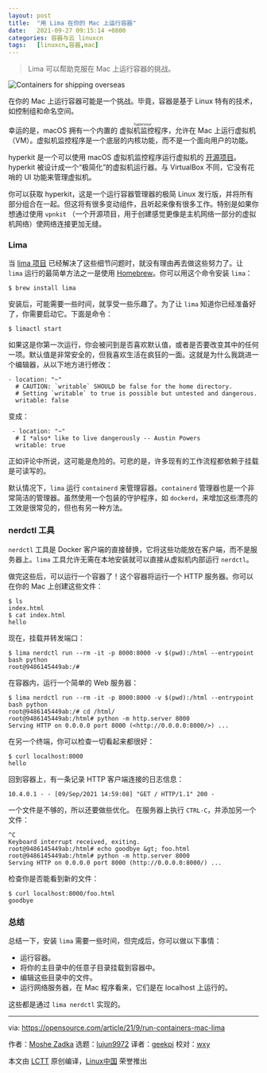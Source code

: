 ```yaml
---
layout: post
title:	"用 Lima 在你的 Mac 上运行容器"
date:	2021-09-27 09:15:14 +0800 
categories:	容器与云 linuxcn 
tags:	[linuxcn,容器,mac]
---
```




> 
> Lima 可以帮助克服在 Mac 上运行容器的挑战。
> 
> 
> 


![](/Asserts/Images//attachment/album/202109/27/091509kx8u9uqdzcz8c6ud.jpg "Containers for shipping overseas")


在你的 Mac 上运行容器可能是一个挑战。毕竟，容器是基于 Linux 特有的技术，如控制组和命名空间。


幸运的是，macOS 拥有一个内置的<ruby> 虚拟机监控程序 <rt>  hypervisor </rt></ruby>，允许在 Mac 上运行虚拟机（VM）。虚拟机监控程序是一个底层的内核功能，而不是一个面向用户的功能。


hyperkit 是一个可以使用 macOS 虚拟机监控程序运行虚拟机的 [开源项目](https://www.docker.com/blog/docker-unikernels-open-source/)。hyperkit 被设计成一个“极简化”的虚拟机运行器。与 VirtualBox 不同，它没有花哨的 UI 功能来管理虚拟机。


你可以获取 hyperkit，这是一个运行容器管理器的极简 Linux 发行版，并将所有部分组合在一起。但这将有很多变动组件，且听起来像有很多工作。特别是如果你想通过使用 `vpnkit` （一个开源项目，用于创建感觉更像是主机网络一部分的虚拟机网络）使网络连接更加无缝。


### Lima


当 [lima 项目](https://github.com/lima-vm/lima) 已经解决了这些细节问题时，就没有理由再去做这些努力了。让 `lima` 运行的最简单方法之一是使用 [Homebrew](https://brew.sh/)。你可以用这个命令安装 `lima`：



```
$ brew install lima

```

安装后，可能需要一些时间，就享受一些乐趣了。为了让 `lima` 知道你已经准备好了，你需要启动它。下面是命令：



```
$ limactl start

```

如果这是你第一次运行，你会被问到是否喜欢默认值，或者是否要改变其中的任何一项。默认值是非常安全的，但我喜欢生活在疯狂的一面。这就是为什么我跳进一个编辑器，从以下地方进行修改：



```
- location: "~"
  # CAUTION: `writable` SHOULD be false for the home directory.
  # Setting `writable` to true is possible but untested and dangerous.
  writable: false

```

变成：



```
 - location: "~"
  # I *also* like to live dangerously -- Austin Powers
  writable: true

```

正如评论中所说，这可能是危险的。可悲的是，许多现有的工作流程都依赖于挂载是可读写的。


默认情况下，`lima` 运行 `containerd` 来管理容器。`containerd` 管理器也是一个非常简洁的管理器。虽然使用一个包装的守护程序，如 `dockerd`，来增加这些漂亮的工效是很常见的，但也有另一种方法。


### nerdctl 工具


`nerdctl` 工具是 Docker 客户端的直接替换，它将这些功能放在客户端，而不是服务器上。`lima` 工具允许无需在本地安装就可以直接从虚拟机内部运行 `nerdctl`。


做完这些后，可以运行一个容器了！这个容器将运行一个 HTTP 服务器。你可以在你的 Mac 上创建这些文件：



```
$ ls
index.html
$ cat index.html
hello

```

现在，挂载并转发端口：



```
$ lima nerdctl run --rm -it -p 8000:8000 -v $(pwd):/html --entrypoint bash python
root@9486145449ab:/#

```

在容器内，运行一个简单的 Web 服务器：



```
$ lima nerdctl run --rm -it -p 8000:8000 -v $(pwd):/html --entrypoint bash python
root@9486145449ab:/# cd /html/
root@9486145449ab:/html# python -m http.server 8000
Serving HTTP on 0.0.0.0 port 8000 (<http://0.0.0.0:8000/>) ...

```

在另一个终端，你可以检查一切看起来都很好：



```
$ curl localhost:8000
hello

```

回到容器上，有一条记录 HTTP 客户端连接的日志信息：



```
10.4.0.1 - - [09/Sep/2021 14:59:08] "GET / HTTP/1.1" 200 -

```

一个文件是不够的，所以还要做些优化。 在服务器上执行 `CTRL-C`，并添加另一个文件：



```
^C
Keyboard interrupt received, exiting.
root@9486145449ab:/html# echo goodbye &gt; foo.html
root@9486145449ab:/html# python -m http.server 8000
Serving HTTP on 0.0.0.0 port 8000 (http://0.0.0.0:8000/) ...

```

检查你是否能看到新的文件：



```
$ curl localhost:8000/foo.html
goodbye

```

### 总结


总结一下，安装 `lima` 需要一些时间，但完成后，你可以做以下事情：


* 运行容器。
* 将你的主目录中的任意子目录挂载到容器中。
* 编辑这些目录中的文件。
* 运行网络服务器，在 Mac 程序看来，它们是在 localhost 上运行的。


这些都是通过 `lima nerdctl` 实现的。




---


via: <https://opensource.com/article/21/9/run-containers-mac-lima>


作者：[Moshe Zadka](https://opensource.com/users/moshez) 选题：[lujun9972](https://github.com/lujun9972) 译者：[geekpi](https://github.com/geekpi) 校对：[wxy](https://github.com/wxy)


本文由 [LCTT](https://github.com/LCTT/TranslateProject) 原创编译，[Linux中国](https://linux.cn/) 荣誉推出
